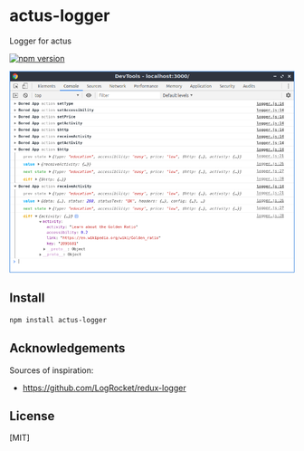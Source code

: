 # actus-logger

Logger for actus

[![npm version](https://img.shields.io/npm/v/actus-logger.svg?style=flat-square)](https://www.npmjs.com/package/actus-logger)

![actus-logger](/packages/actus-logger/screenshot.png)

## Install

```sh
npm install actus-logger
```

## Acknowledgements

Sources of inspiration:

- https://github.com/LogRocket/redux-logger

## License

[MIT]
